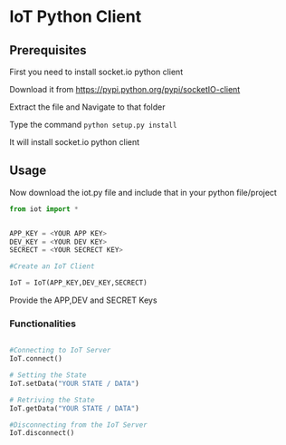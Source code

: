 # IoT Python Client

## Prerequisites

First you need to install socket.io python client

Download it from https://pypi.python.org/pypi/socketIO-client

Extract the file and Navigate to that folder

Type the command ``python setup.py install``

It will install socket.io python client

## Usage

Now download the iot.py file and include that in your python file/project

```python
from iot import *


APP_KEY = <YOUR APP KEY>
DEV_KEY = <YOUR DEV KEY>
SECRECT = <YOUR SECRECT KEY>

#Create an IoT Client 

IoT = IoT(APP_KEY,DEV_KEY,SECRECT)

```
Provide the APP,DEV and SECRET Keys

### Functionalities

```python

#Connecting to IoT Server
IoT.connect()

# Setting the State
IoT.setData("YOUR STATE / DATA")

# Retriving the State
IoT.getData("YOUR STATE / DATA")

#Disconnecting from the IoT Server
IoT.disconnect()
```
